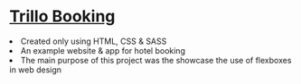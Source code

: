 <h1><a href="https://gsherm23.github.io/Web-Development-Portfolio/Trillo%20Website/">Trillo Booking</a></h1>
<li> Created only using HTML, CSS & SASS  </li>
<li> An example website & app for hotel booking </li>
<li> The main purpose of this project was the showcase the use of flexboxes in web design</li>
